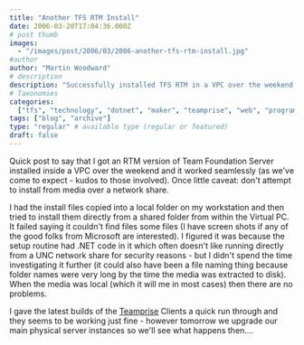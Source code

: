 ```yaml
---
title: "Another TFS RTM Install"
date: 2006-03-20T17:04:36.000Z
# post thumb
images:
  - "/images/post/2006/03/2006-another-tfs-rtm-install.jpg"
#author
author: "Martin Woodward"
# description
description: "Successfully installed TFS RTM in a VPC over the weekend, but avoid network shares for installation to prevent file errors."
# Taxonomies
categories:
  ["tfs", "technology", "dotnet", "maker", "teamprise", "web", "programming"]
tags: ["blog", "archive"]
type: "regular" # available type (regular or featured)
draft: false
---
```


Quick post to say that I got an RTM version of Team Foundation Server installed inside a VPC over the weekend and it worked seamlessly (as we've come to expect - kudos to those involved). Once little caveat: don't attempt to install from media over a network share.

I had the install files copied into a local folder on my workstation and then tried to install them directly from a shared folder from within the Virtual PC. It failed saying it couldn't find files some files (I have screen shots if any of the good folks from Microsoft are interested). I figured it was because the setup routine had .NET code in it which often doesn't like running directly from a UNC network share for security reasons - but I didn't spend the time investigating it further (it could also have been a file naming thing because folder names were very long by the time the media was extracted to disk). When the media was local (which it will me in most cases) then there are no problems.

I gave the latest builds of the [Teamprise](http://www.teamprise.com) Clients a quick run through and they seems to be working just fine - however tomorrow we upgrade our main physical server instances so we'll see what happens then....
